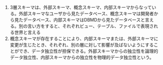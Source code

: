 1. 3層スキーマは、外部スキーマ、概念スキーマ、内部スキーマからなっている。外部スキーマなユーザから見たデータベース、概念スキーマは開発者から見たデータベース、内部スキーマはDBMDから見たデータベースと言える。別の言い方をすると、それぞれビュー、テーブル、ファイルで表現される世界と言える
2. 概念スキーマが存在することにより、内部スキーマまたは、外部スキーマに変更が生じたとき、それぞれ、別の層に対して影響が及ばないようにすることができ、データ独立性が担保できる。外部スキーマからの独立性を論理的データ独立性、内部スキーマからの独立性を物理的データ独立性という。